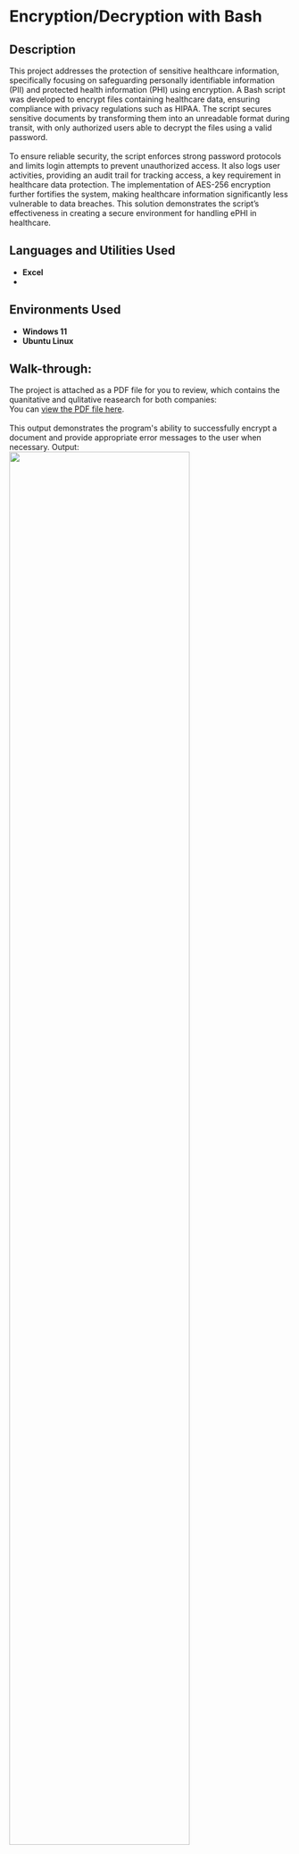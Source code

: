 <h1>Encryption/Decryption with Bash</h1>

<h2>Description</h2>
This project addresses the protection of sensitive healthcare information, specifically focusing on safeguarding personally identifiable information (PII) and protected health information (PHI) using encryption. A Bash script was developed to encrypt files containing healthcare data, ensuring compliance with privacy regulations such as HIPAA. The script secures sensitive documents by transforming them into an unreadable format during transit, with only authorized users able to decrypt the files using a valid password.
<br /><br />
To ensure reliable security, the script enforces strong password protocols and limits login attempts to prevent unauthorized access. It also logs user activities, providing an audit trail for tracking access, a key requirement in healthcare data protection. The implementation of AES-256 encryption further fortifies the system, making healthcare information significantly less vulnerable to data breaches. This solution demonstrates the script’s effectiveness in creating a secure environment for handling ePHI in healthcare.
<br />


<h2>Languages and Utilities Used</h2>

- <b>Excel</b>
- <b></b>


<h2>Environments Used </h2>

- <b>Windows 11</b>
- <b>Ubuntu Linux</b>

<h2>Walk-through:</h2>

The project is attached as a PDF file for you to review, which contains the quanitative and qulitative reasearch for both companies: <br/>
You can [view the PDF file here](encryptdecrypt.docx).
<br />
<br />
This output demonstrates the program's ability to successfully encrypt a document and provide appropriate error messages to the user when necessary. Output:  <br/>
<img src="https://imgur.com/UKKatM3.png" height="80%" width="80%"/>
<br />
